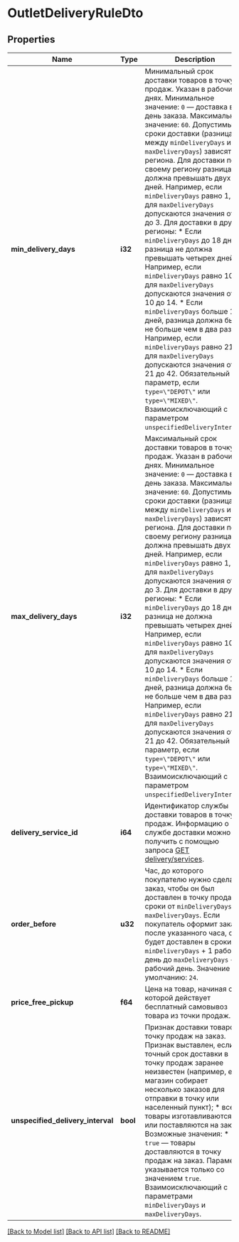 # OutletDeliveryRuleDto

## Properties
Name | Type | Description | Notes
------------ | ------------- | ------------- | -------------
**min_delivery_days** | **i32** | Минимальный срок доставки товаров в точку продаж. Указан в рабочих днях.  Минимальное значение: `0` — доставка в день заказа.  Максимальное значение: `60`.  Допустимые сроки доставки (разница между `minDeliveryDays` и `maxDeliveryDays`) зависят от региона.  Для доставки по своему региону разница не должна превышать двух дней. Например, если `minDeliveryDays` равно 1, то для `maxDeliveryDays` допускаются значения от 1 до 3.  Для доставки в другие регионы:  * Если `minDeliveryDays` до 18 дней, разница не должна превышать четырех дней. Например, если `minDeliveryDays` равно 10, то для `maxDeliveryDays` допускаются значения от 10 до 14. * Если `minDeliveryDays` больше 18 дней, разница должна быть не больше чем в два раза. Например, если `minDeliveryDays` равно 21, то для `maxDeliveryDays` допускаются значения от 21 до 42.  Обязательный параметр, если `type=\"DEPOT\"` или `type=\"MIXED\"`.  Взаимоисключающий с параметром `unspecifiedDeliveryInterval`.  | [optional] [default to None]
**max_delivery_days** | **i32** | Максимальный срок доставки товаров в точку продаж. Указан в рабочих днях.  Минимальное значение: `0` — доставка в день заказа.  Максимальное значение: `60`.  Допустимые сроки доставки (разница между `minDeliveryDays` и `maxDeliveryDays`) зависят от региона.  Для доставки по своему региону разница не должна превышать двух дней. Например, если `minDeliveryDays` равно 1, то для `maxDeliveryDays` допускаются значения от 1 до 3.  Для доставки в другие регионы:  * Если `minDeliveryDays` до 18 дней, разница не должна превышать четырех дней. Например, если `minDeliveryDays` равно 10, то для `maxDeliveryDays` допускаются значения от 10 до 14. * Если `minDeliveryDays` больше 18 дней, разница должна быть не больше чем в два раза. Например, если `minDeliveryDays` равно 21, то для `maxDeliveryDays` допускаются значения от 21 до 42.  Обязательный параметр, если `type=\"DEPOT\"` или `type=\"MIXED\"`.  Взаимоисключающий с параметром `unspecifiedDeliveryInterval`.  | [optional] [default to None]
**delivery_service_id** | **i64** | Идентификатор службы доставки товаров в точку продаж.  Информацию о службе доставки можно получить с помощью запроса [GET delivery/services](../../reference/orders/getDeliveryServices.md).  | [optional] [default to None]
**order_before** | **u32** | Час, до которого покупателю нужно сделать заказ, чтобы он был доставлен в точку продаж в сроки от `minDeliveryDays` до `maxDeliveryDays`.  Если покупатель оформит заказ после указанного часа, он будет доставлен в сроки от `minDeliveryDays` + 1 рабочий день до `maxDeliveryDays` + 1 рабочий день.  Значение по умолчанию: `24`.  | [optional] [default to None]
**price_free_pickup** | **f64** | Цена на товар, начиная с которой действует бесплатный самовывоз товара из точки продаж. | [optional] [default to None]
**unspecified_delivery_interval** | **bool** | Признак доставки товаров в точку продаж на заказ.  Признак выставлен, если:  * точный срок доставки в точку продаж заранее неизвестен (например, если магазин собирает несколько заказов для отправки в точку или населенный пункт); * все товары изготавливаются или поставляются на заказ.  Возможные значения: * `true` — товары доставляются в точку продаж на заказ.  Параметр указывается только со значением `true`.  Взаимоисключающий с параметрами `minDeliveryDays` и `maxDeliveryDays`.  | [optional] [default to None]

[[Back to Model list]](../README.md#documentation-for-models) [[Back to API list]](../README.md#documentation-for-api-endpoints) [[Back to README]](../README.md)


